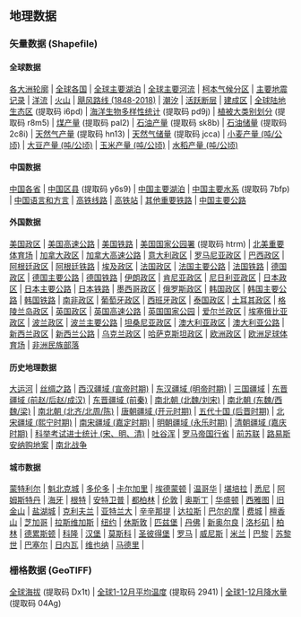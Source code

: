 ## 地理数据
### 矢量数据 (Shapefile)
#### 全球数据
[各大洲轮廓](https://github.com/yeshancqcq/geographic_data/blob/main/world/WorldContinents.zip) |
[全球各国](https://github.com/yeshancqcq/geographic_data/blob/main/world/WorldCountries.zip) |
[全球主要湖泊](https://github.com/yeshancqcq/geographic_data/blob/main/world/WorldMajorLakes.zip) |
[全球主要河流](https://github.com/yeshancqcq/geographic_data/blob/main/world/WorldRivers.zip) |
[柯本气候分区](https://github.com/yeshancqcq/geographic_data/blob/main/world/KoppenClimates.zip) |
[主要地震记录](https://github.com/yeshancqcq/geographic_data/blob/main/world/WorldEarthquake.zip) |
[洋流](https://github.com/yeshancqcq/geographic_data/blob/main/world/ocean_currents.zip) |
[火山](https://github.com/yeshancqcq/geographic_data/blob/main/world/volcano.zip) |
[飓风路线 (1848-2018)](https://github.com/yeshancqcq/geographic_data/blob/main/world/hurricane.zip) |
[潮汐](https://github.com/yeshancqcq/geographic_data/blob/main/world/Global_Tidal_Range_Classification.zip) |
[活跃断层](https://github.com/yeshancqcq/geographic_data/blob/main/world/FaultsWorld.zip) |
[建成区](https://github.com/yeshancqcq/geographic_data/blob/main/world/UrbanWorld.zip) |
[全球陆地生态区](https://pan.baidu.com/s/1dbPnosuEmV-atnoN67Ln6w) (提取码 i6pd) |
[海洋生物多样性统计](https://pan.baidu.com/s/1ge53LyaVY92VTVCFiUieag) (提取码 pd9j) |
[植被大类别划分](https://pan.baidu.com/s/1_8EgX0vbi5-8RT_Psfxh5w) (提取码 r8m5) |
[煤产量](https://pan.baidu.com/s/1FcXVyuyleTiwvMGvwdRpZg) (提取码 pal2) |
[石油产量](https://pan.baidu.com/s/1uvoyB0iDmF8MawCVatwQ6A) (提取码 sk8b) |
[石油储量](https://pan.baidu.com/s/1PiMJ57ZzCIjC3EHxNwfXfQ) (提取码 2c8i) |
[天然气产量](https://pan.baidu.com/s/14x6GX8J1QkjnufxcXw1H7Q) (提取码 hn13) |
[天然气储量](https://pan.baidu.com/s/1pMakByoPnaxnDHZMp4cd6w) (提取码 jcca) |
[小麦产量 (吨/公顷)](https://github.com/yeshancqcq/geographic_data/blob/main/world/Wheat_Yield.zip) |
[大豆产量 (吨/公顷)](https://github.com/yeshancqcq/geographic_data/blob/main/world/Soybean_Yield.zip) |
[玉米产量 (吨/公顷)](https://github.com/yeshancqcq/geographic_data/blob/main/world/Corn_Yield.zip) |
[水稻产量 (吨/公顷)](https://github.com/yeshancqcq/geographic_data/blob/main/world/Rice_Yield.zip)

#### 中国数据
[中国各省](https://github.com/yeshancqcq/geographic_data/blob/main/china/ChinaProvinces.zip) |
[中国区县](https://pan.baidu.com/s/15t7t6nLj-ntjwfOeZzfW4w) (提取码 y6s9) |
[中国主要湖泊](https://github.com/yeshancqcq/geographic_data/blob/main/china/ChinaMajorLakes.zip) |
[中国主要水系](https://pan.baidu.com/s/18meL3jVJM2pIASRgKK4fbA) (提取码 7bfp) |
[中国语言和方言](https://github.com/yeshancqcq/geographic_data/blob/main/china/ChinaLanguage.zip) |
[高铁线路](https://github.com/yeshancqcq/geographic_data/blob/main/china/HighSpeedRail.zip) |
[高铁站](https://github.com/yeshancqcq/geographic_data/blob/main/china/HighSpeedRailStation.zip) |
[其他重要铁路](https://github.com/yeshancqcq/geographic_data/blob/main/china/CHN_rails.zip) |
[中国主要公路](https://github.com/yeshancqcq/geographic_data/blob/main/china/ChinaRoads.zip)


#### 外国数据
[美国政区](https://github.com/yeshancqcq/geographic_data/blob/main/bycountry/USA.zip) |
[美国高速公路](https://github.com/yeshancqcq/geographic_data/blob/main/bycountry/USHighway.zip) |
[美国铁路](https://github.com/yeshancqcq/geographic_data/blob/main/bycountry/USA_rails.zip) |
[美国国家公园署](https://pan.baidu.com/s/14v5ekUn0Mn7wQrGhc62Pag) (提取码 htrm) |
[北美重要体育场](https://github.com/yeshancqcq/geographic_data/blob/main/bycountry/SportsVenues.zip) |
[加拿大政区](https://github.com/yeshancqcq/geographic_data/blob/main/bycountry/Canada.zip) |
[加拿大高速公路](https://github.com/yeshancqcq/geographic_data/blob/main/bycountry/CanadaHighway.zip) |
[意大利政区](https://github.com/yeshancqcq/geographic_data/blob/main/bycountry/Italy.zip) |
[罗马尼亚政区](https://github.com/yeshancqcq/geographic_data/blob/main/bycountry/Romania.zip) |
[巴西政区](https://github.com/yeshancqcq/geographic_data/blob/main/bycountry/Brazil.zip) |
[阿根廷政区](https://github.com/yeshancqcq/geographic_data/blob/main/bycountry/Argentia.zip) |
[阿根廷铁路](https://github.com/yeshancqcq/geographic_data/blob/main/bycountry/ARG_rails.zip) |
[埃及政区](https://github.com/yeshancqcq/geographic_data/blob/main/bycountry/Egypt.zip) |
[法国政区](https://github.com/yeshancqcq/geographic_data/blob/main/bycountry/France.zip) |
[法国主要公路](https://github.com/yeshancqcq/geographic_data/blob/main/bycountry/FranceRds.zip) |
[法国铁路](https://github.com/yeshancqcq/geographic_data/blob/main/bycountry/FRA_rails.zip) |
[德国政区](https://github.com/yeshancqcq/geographic_data/blob/main/bycountry/Germany.zip) |
[德国主要公路](https://github.com/yeshancqcq/geographic_data/blob/main/bycountry/GermanyRds.zip) |
[德国铁路](https://github.com/yeshancqcq/geographic_data/blob/main/bycountry/germany_railways.zip) |
[伊朗政区](https://github.com/yeshancqcq/geographic_data/blob/main/bycountry/Iran.zip) |
[肯尼亚政区](https://github.com/yeshancqcq/geographic_data/blob/main/bycountry/Kenya.zip) |
[尼日利亚政区](https://github.com/yeshancqcq/geographic_data/blob/main/bycountry/Nigeria.zip) |
[日本政区](https://github.com/yeshancqcq/geographic_data/blob/main/bycountry/Japan.zip) |
[日本主要公路](https://github.com/yeshancqcq/geographic_data/blob/main/bycountry/JapanRoad.zip) |
[日本铁路](https://github.com/yeshancqcq/geographic_data/blob/main/bycountry/JapanRail.zip) |
[墨西哥政区](https://github.com/yeshancqcq/geographic_data/blob/main/bycountry/Mexico.zip) |
[俄罗斯政区](https://github.com/yeshancqcq/geographic_data/blob/main/bycountry/Russia.zip) |
[韩国政区](https://github.com/yeshancqcq/geographic_data/blob/main/bycountry/SouthKorea.zip) |
[韩国主要公路](https://github.com/yeshancqcq/geographic_data/blob/main/bycountry/KOR_rds.zip) |
[韩国铁路](https://github.com/yeshancqcq/geographic_data/blob/main/bycountry/KOR_rails.zip) |
[南非政区](https://github.com/yeshancqcq/geographic_data/blob/main/bycountry/SouthAfrica.zip) |
[葡萄牙政区](https://github.com/yeshancqcq/geographic_data/blob/main/bycountry/Portugal.zip) |
[西班牙政区](https://github.com/yeshancqcq/geographic_data/blob/main/bycountry/Spain.zip) |
[泰国政区](https://github.com/yeshancqcq/geographic_data/blob/main/bycountry/Thailand.zip) |
[土耳其政区](https://github.com/yeshancqcq/geographic_data/blob/main/bycountry/Turkey.zip) |
[格陵兰岛政区](https://github.com/yeshancqcq/geographic_data/blob/main/bycountry/Greenland.zip) |
[英国政区](https://github.com/yeshancqcq/geographic_data/blob/main/bycountry/UK.zip) |
[英国高速公路](https://github.com/yeshancqcq/geographic_data/blob/main/bycountry/UKHighway.zip) |
[英国国家公园](https://github.com/yeshancqcq/geographic_data/blob/main/bycountry/UKNP.zip) |
[爱尔兰政区](https://github.com/yeshancqcq/geographic_data/blob/main/bycountry/Ireland.zip) |
[埃塞俄比亚政区](https://github.com/yeshancqcq/geographic_data/blob/main/bycountry/Ethiopia.zip) |
[波兰政区](https://github.com/yeshancqcq/geographic_data/blob/main/bycountry/Poland.zip) |
[波兰主要公路](https://github.com/yeshancqcq/geographic_data/blob/main/bycountry/PolandRds.zip) |
[坦桑尼亚政区](https://github.com/yeshancqcq/geographic_data/blob/main/bycountry/Tanzania.zip) |
[澳大利亚政区](https://github.com/yeshancqcq/geographic_data/blob/main/bycountry/Australia.zip) |
[澳大利亚公路](https://github.com/yeshancqcq/geographic_data/blob/main/bycountry/AustraliaRds.zip) |
[新西兰政区](https://github.com/yeshancqcq/geographic_data/blob/main/bycountry/NZ.zip) |
[新西兰公路](https://github.com/yeshancqcq/geographic_data/blob/main/bycountry/NZRds.zip) |
[乌克兰政区](https://github.com/yeshancqcq/geographic_data/blob/main/bycountry/Ukraine.zip) |
[哈萨克斯坦政区](https://github.com/yeshancqcq/geographic_data/blob/main/bycountry/Kazakhstan.zip) |
[欧洲政区](https://github.com/yeshancqcq/geographic_data/blob/main/bycountry/europe.zip) |
[欧洲足球体育场](https://github.com/yeshancqcq/geographic_data/blob/main/bycountry/SoccerStadiums.zip) |
[非洲民族部落](https://github.com/yeshancqcq/geographic_data/blob/main/bycountry/AfricaTribe.zip)

#### 历史地理数据
[大运河](https://github.com/yeshancqcq/geographic_data/blob/main/china/GrandCanal.zip) |
[丝绸之路](https://github.com/yeshancqcq/geographic_data/blob/main/china/SilkRoad.zip) |
[西汉疆域 (宣帝时期)](https://github.com/yeshancqcq/geographic_data/blob/main/china/HanDynasty.zip) |
[东汉疆域 (明帝时期)](https://github.com/yeshancqcq/geographic_data/blob/main/china/EasternHan.zip) |
[三国疆域](https://github.com/yeshancqcq/geographic_data/blob/main/china/ThreeKingdoms.zip) |
[东晋疆域 (前赵/后赵/成汉)](https://github.com/yeshancqcq/geographic_data/blob/main/china/EasternJin.zip) |
[东晋疆域 (前秦)](https://github.com/yeshancqcq/geographic_data/blob/main/china/EasternJinFormerQin.zip) |
[南北朝 (北魏/刘宋)](https://github.com/yeshancqcq/geographic_data/blob/main/china/WeiSong.zip) |
[南北朝 (东魏/西魏/梁)](https://github.com/yeshancqcq/geographic_data/blob/main/china/Liang.zip) |
[南北朝 (北齐/北周/陈)](https://github.com/yeshancqcq/geographic_data/blob/main/china/Chen.zip) |
[唐朝疆域 (开元时期)](https://github.com/yeshancqcq/geographic_data/blob/main/china/TangDynasty.zip) |
[五代十国 (后晋时期)](https://github.com/yeshancqcq/geographic_data/blob/main/china/FiveDynasties.zip) |
[北宋疆域 (熙宁时期)](https://github.com/yeshancqcq/geographic_data/blob/main/china/SongDynasty.zip) |
[南宋疆域 (嘉定时期)](https://github.com/yeshancqcq/geographic_data/blob/main/china/SouthernSong.zip) |
[明朝疆域 (永乐时期)](https://github.com/yeshancqcq/geographic_data/blob/main/china/MingDynasty.zip) |
[清朝疆域 (嘉庆时期)](https://github.com/yeshancqcq/geographic_data/blob/main/china/QingDynasty.zip) |
[科举考试进士统计 (宋、明、清)](https://github.com/yeshancqcq/geographic_data/blob/main/china/ImperialExam.zip) |
[吐谷浑](https://github.com/yeshancqcq/geographic_data/blob/main/china/Tuyuhun.zip) |
[罗马帝国行省](https://github.com/yeshancqcq/geographic_data/blob/main/bycountry/RomanEmpire.zip) |
[前苏联](https://github.com/yeshancqcq/geographic_data/blob/main/bycountry/USSR.zip) |
[路易斯安纳购地案](https://github.com/yeshancqcq/geographic_data/blob/main/bycountry/LouisianaPurchase.zip) |
[南北战争](https://github.com/yeshancqcq/geographic_data/blob/main/bycountry/CivilWar.zip)

#### 城市数据
[蒙特利尔](https://github.com/yeshancqcq/geographic_data/blob/main/cities/Montreal.zip) |
[魁北克城](https://github.com/yeshancqcq/geographic_data/blob/main/cities/QuebecCity.zip) |
[多伦多](https://github.com/yeshancqcq/geographic_data/blob/main/cities/Toronto.zip) |
[卡尔加里](https://github.com/yeshancqcq/geographic_data/blob/main/cities/Calgary.zip) |
[埃德蒙顿](https://github.com/yeshancqcq/geographic_data/blob/main/cities/Edmonton.zip) |
[温哥华](https://github.com/yeshancqcq/geographic_data/blob/main/cities/Vancouver.zip) |
[堪培拉](https://github.com/yeshancqcq/geographic_data/blob/main/cities/Canberra.zip) |
[悉尼](https://github.com/yeshancqcq/geographic_data/blob/main/cities/Sydney.zip) |
[阿姆斯特丹](https://github.com/yeshancqcq/geographic_data/blob/main/cities/Amsterdam.zip) |
[海牙](https://github.com/yeshancqcq/geographic_data/blob/main/cities/Hague.zip) |
[根特](https://github.com/yeshancqcq/geographic_data/blob/main/cities/Ghent.zip) |
[安特卫普](https://github.com/yeshancqcq/geographic_data/blob/main/cities/Antwerp.zip) |
[都柏林](https://github.com/yeshancqcq/geographic_data/blob/main/cities/Dublin.zip) |
[伦敦](https://github.com/yeshancqcq/geographic_data/blob/main/cities/London.zip) |
[奥斯丁](https://github.com/yeshancqcq/geographic_data/blob/main/cities/Austin.zip) |
[华盛顿](https://github.com/yeshancqcq/geographic_data/blob/main/cities/DC.zip) |
[西雅图](https://github.com/yeshancqcq/geographic_data/blob/main/cities/Seattle.zip) |
[旧金山](https://github.com/yeshancqcq/geographic_data/blob/main/cities/SF.zip) |
[盐湖城](https://github.com/yeshancqcq/geographic_data/blob/main/cities/SaltLC.zip) |
[克利夫兰](https://github.com/yeshancqcq/geographic_data/blob/main/cities/Cleveland.zip) |
[亚特兰大](https://github.com/yeshancqcq/geographic_data/blob/main/cities/Atlanta.zip) |
[辛辛那提](https://github.com/yeshancqcq/geographic_data/blob/main/cities/Cincinnati.zip) |
[达拉斯](https://github.com/yeshancqcq/geographic_data/blob/main/cities/Dallas.zip) |
[巴尔的摩](https://github.com/yeshancqcq/geographic_data/blob/main/cities/Baltimore.zip) |
[费城](https://github.com/yeshancqcq/geographic_data/blob/main/cities/Philadelphia.zip) |
[檀香山](https://github.com/yeshancqcq/geographic_data/blob/main/cities/Honululu.zip) |
[芝加哥](https://github.com/yeshancqcq/geographic_data/blob/main/cities/Chicago.zip) |
[拉斯维加斯](https://github.com/yeshancqcq/geographic_data/blob/main/cities/LV.zip) |
[纽约](https://github.com/yeshancqcq/geographic_data/blob/main/cities/NYC.zip) |
[休斯敦](https://github.com/yeshancqcq/geographic_data/blob/main/cities/Houston.zip) |
[匹兹堡](https://github.com/yeshancqcq/geographic_data/blob/main/cities/Pittsburgh.zip) |
[丹佛](https://github.com/yeshancqcq/geographic_data/blob/main/cities/Denver.zip) |
[新奥尔良](https://github.com/yeshancqcq/geographic_data/blob/main/cities/NewOrleans.zip) |
[洛杉矶](https://github.com/yeshancqcq/geographic_data/blob/main/cities/LA.zip) |
[柏林](https://github.com/yeshancqcq/geographic_data/blob/main/cities/Berlin.zip) |
[德累斯顿](https://github.com/yeshancqcq/geographic_data/blob/main/cities/Dresden.zip) |
[科隆](https://github.com/yeshancqcq/geographic_data/blob/main/cities/Cologne.zip) |
[汉堡](https://github.com/yeshancqcq/geographic_data/blob/main/cities/Hamburg.zip) |
[莫斯科](https://github.com/yeshancqcq/geographic_data/blob/main/cities/Moscow.zip) |
[圣彼得堡](https://github.com/yeshancqcq/geographic_data/blob/main/cities/StPetersburg.zip) |
[罗马](https://github.com/yeshancqcq/geographic_data/blob/main/cities/Rome.zip) |
[威尼斯](https://github.com/yeshancqcq/geographic_data/blob/main/cities/Venice.zip) |
[米兰](https://github.com/yeshancqcq/geographic_data/blob/main/cities/Milan.zip) |
[巴黎](https://github.com/yeshancqcq/geographic_data/blob/main/cities/Paris.zip) |
[苏黎世](https://github.com/yeshancqcq/geographic_data/blob/main/cities/Zurich.zip) |
[巴塞尔](https://github.com/yeshancqcq/geographic_data/blob/main/cities/Basel.zip) |
[日内瓦](https://github.com/yeshancqcq/geographic_data/blob/main/cities/Geneva.zip) |
[维也纳](https://github.com/yeshancqcq/geographic_data/blob/main/cities/Vienna.zip) |
[马德里](https://github.com/yeshancqcq/geographic_data/blob/main/cities/Madrid.zip) |

### 栅格数据 (GeoTIFF)
[全球海拔](https://pan.baidu.com/s/1OvaZS4l5ksXZXvHxyrObOw) (提取码 Dx1t) |
[全球1-12月平均温度](https://pan.baidu.com/s/1uqGziI6Qo--u6aL3itl9lg) (提取码 2941) |
[全球1-12月降水量](https://pan.baidu.com/s/1ZwynLfHlRVwEOdt7vsMpsw) (提取码 04Ag)
